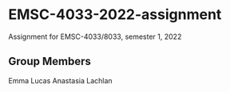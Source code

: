 # EMSC-4033-2022-assignment
Assignment for EMSC-4033/8033, semester 1, 2022

## Group Members
Emma 
Lucas 
Anastasia
Lachlan
